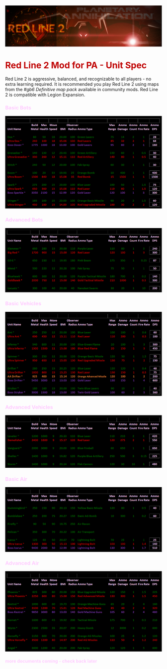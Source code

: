 ![](img/main_title.png)

<span style="color:#C00000">

# Red Line 2 Mod for PA - Unit Spec

</span>

Red Line 2 is aggressive, balanced, and recognizable to all players - no extra learning required. It is recommended you play Red Line 2 using maps from the *#gb6 Definitive map pack* available in community mods. Red Line 2 is compatible with Legion Expansion.

<span style="color:#FFCCFF">

### Basic Bots

</span>

![](img/bots_spec_basic.png)

<span style="color:#FFCCFF">

### Advanced Bots

</span>

![](img/bots_spec_adv.png)

<span style="color:#FFCCFF">

### Basic Vehicles

</span>

![](img/tanks_spec_basic.png)

<span style="color:#FFCCFF">

### Advanced Vehicles

</span>

![](img/tanks_spec_adv.png)

<span style="color:#FFCCFF">

### Basic Air

</span>

![](img/jets_spec_basic.png)

<span style="color:#FFCCFF">

### Advanced Air

</span>

![](img/jets_spec_adv.png)

<span style="color:#FFCCFF">

#### more documents coming - check back later

</span>
